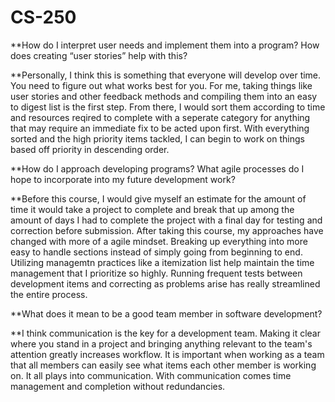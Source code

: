 # CS-250

**How do I interpret user needs and implement them into a program? How does creating “user stories” help with this?

**Personally, I think this is something that everyone will develop over time. You need to figure out what works best for you. For me, taking things like user stories and other feedback methods and compiling them into an easy to digest list is the first step. From there, I would sort them according to time and resources reqired to complete with a seperate category for anything that may require an immediate fix to be acted upon first. With everything sorted and the high priority items tackled, I can begin to work on things based off priority in descending order. 

**How do I approach developing programs? What agile processes do I hope to incorporate into my future development work?

**Before this course, I would give myself an estimate for the amount of time it would take a project to complete and break that up among the amount of days I had to complete the project with a final day for testing and correction before submission. After taking this course, my approaches have changed with more of a agile mindset. Breaking up everything into more easy to handle sections instead of simply going from beginning to end. Utilizing managemtn practices like a itemization list help maintain the time management that I prioritize so highly. Running frequent tests between development items and correcting as problems arise has really streamlined the entire process. 

**What does it mean to be a good team member in software development?

**I think communication is the key for a development team. Making it clear where you stand in a project and bringing anything relevant to the team's attention greatly increases workflow. It is important when working as a team that all members can easily see what items each other member is working on. It all plays into communication. With communication comes time management and completion without redundancies. 
